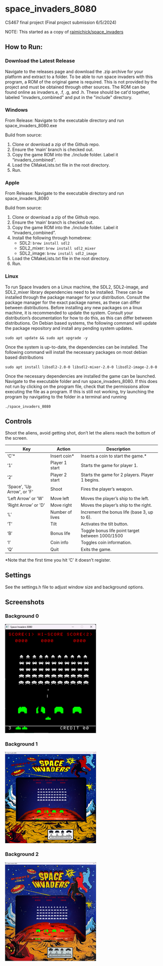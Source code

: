 # space_invaders_8080

CS467 final project (Final project submission 6/5/2024)

NOTE: This started as a copy of [raimichick/space_invaders](https://github.com/raimichick/space_invaders)

## How to Run:

### Download the Latest Release

Navigate to the releases page and download the .zip archive for your platform and extract to a folder. To be able to run
space invaders with this program, a ROM of the original game is required. This is not provided by the project and must
be obtained through other sources. The ROM can be found online as invaders.e, .f, .g, and .h. These should be cat'd 
together, labeled "invaders_combined" and put in the "include" directory. 

### Windows

From Release: Navigate to the executable directory and run space_invaders_8080.exe

Build from source: 
1. Clone or download a zip of the Github repo.
2. Ensure the ‘main’ branch is checked out.
3. Copy the game ROM into the ./include folder. Label it “invaders_combined”.
4. Load the CMakeLists.txt file in the root directory.
5. Run.

### Apple

From Release: Navigate to the executable directory and run space_invaders_8080

Build from source:
1. Clone or download a zip of the Github repo.
2. Ensure the ‘main’ branch is checked out.
3. Copy the game ROM into the ./include folder. Label it “invaders_combined”.
4. Install the following through homebrew:
   - SDL2: `brew install sdl2`
   - SDL2_mixer: `brew install sdl2_mixer`
   - SDL2_image: `brew install sdl2_image`
5. Load the CMakeLists.txt file in the root directory.
6. Run.

### Linux

To run Space Invaders on a Linux machine, the SDL2, SDL2-image, and SDL2_mixer library dependencies need to be installed. These can
be installed through the package manager for your distribution. Consult the package manager for the exact package names,
as these can differ between distributions. Before installing any new packages on a linux machine, it is recommended to
update the system. Consult your distribution’s documentation for how to do this, as this can differ between
distributions. On Debian based systems, the following command will update the package repository and install any pending
system updates.

`sudo apt update && sudo apt upgrade -y`

Once the system is up-to-date, the dependencies can be installed. The following command will install the necessary
packages on most debian based distributions

`sudo apt install libsdl2-2.0-0 libsdl2-mixer-2.0-0 libsdl2-image-2.0-0`

Once the necessary dependencies are installed the game can be launched. Navigate to the executable folder and run
space_invaders_8080. If this does not run by clicking on the program file, check that the permissions allow executing
the file as a program. If this is still not working, try launching the program by navigating to the folder in a terminal
and running

`./space_invaders_8080`


## Controls
Shoot the aliens, avoid getting shot, don’t let the aliens reach the bottom of the screen.

| Key                         | Action          | Description                                      |
|-----------------------------|-----------------| ------------------------------------------------ |
| ‘C’\*                       | Insert coin\*   | Inserts a coin to start the game.\*              |
| ‘1’                         | Player 1 start  | Starts the game for player 1.                    |
| ‘2’                         | Player 2 start  | Starts the game for 2 players. Player 1 begins.  |
| ‘Space’, 'Up Arrow', or 'F' | Shoot           | Fires the player’s weapon.                       |
| ‘Left Arrow’ or 'W'         | Move left       | Moves the player’s ship to the left.             |
| ‘Right Arrow’ or 'D'        | Move right      | Moves the player’s ship to the right.            |
| ‘L’                         | Number of lives | Increment the bonus life (base 3, up to 6).      |
| ‘T’                         | Tilt            | Activates the tilt button.                       |
| ‘B’                         | Bonus life      | Toggle bonus life point target between 1000/1500 |
| ‘I’                         | Coin info       | Toggles coin information.                        |
| ‘Q’                         | Quit            | Exits the game.                                  |
*Note that the first time you hit ‘C’ it doesn’t register.

## Settings

See the settings.h file to adjust window size and background options. 

## Screenshots
### Background 0
<img src="README_img/background_0.png" alt="bg0" width="300"/>

### Background 1
<img src="README_img/background_1.png" alt="bg1" width="300"/>

### Background 2
<img src="README_img/background_2.png" alt="bg2" width="300"/>